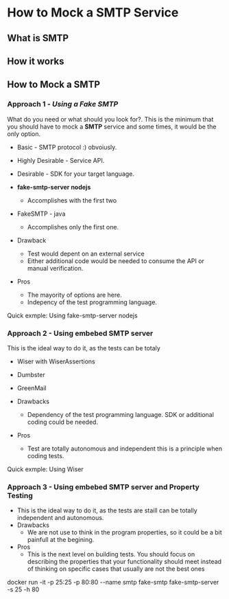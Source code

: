 # How to Mock a SMTP Service
## What is SMTP
## How it works
## How to Mock a SMTP

### Approach 1 - _Using a Fake SMTP_
What do you need or what should you look for?. This is the minimum that you should have to mock a **SMTP** service and some times, it would be the only option.
- Basic - SMTP protocol :) obvoiusly.
- Highly Desirable - Service API.
- Desirable - SDK for your target language.


- **fake-smtp-server nodejs** 
    - Accomplishes with the first two
- FakeSMTP - java
    - Accomplishes only the first one.
- Drawback
    - Test would depent on an external service
    - Either additional code would be needed to consume the API or manual verification.
- Pros
    - The mayority of options are here.
    - Indepency of the test programming language.

Quick exmple: Using fake-smtp-server nodejs

### Approach 2 - Using embebed SMTP server
This is the ideal way to do it, as the tests can be totaly
- Wiser with WiserAssertions
- Dumbster
- GreenMail

- Drawbacks
    - Dependency of the test programming language. SDK or additional coding could be needed.
- Pros
    - Test are totally autonomous and independent this is a principle when coding tests.

Quick exmple: Using Wiser

### Approach 3 - Using embebed SMTP server and Property Testing
- This is the ideal way to do it, as the tests are staill can be totally independent and autonomous.
- Drawbacks
    - We are not use to think in the program properties, so it could be a bit painfull at the begining.
- Pros
    - This is the next level on building tests. You should focus on describing the properties that your functionality should meet instead of thinking on specific cases that usually are not the best ones


docker run -it -p 25:25 -p 80:80 --name smtp fake-smtp fake-smtp-server -s 25 -h 80

